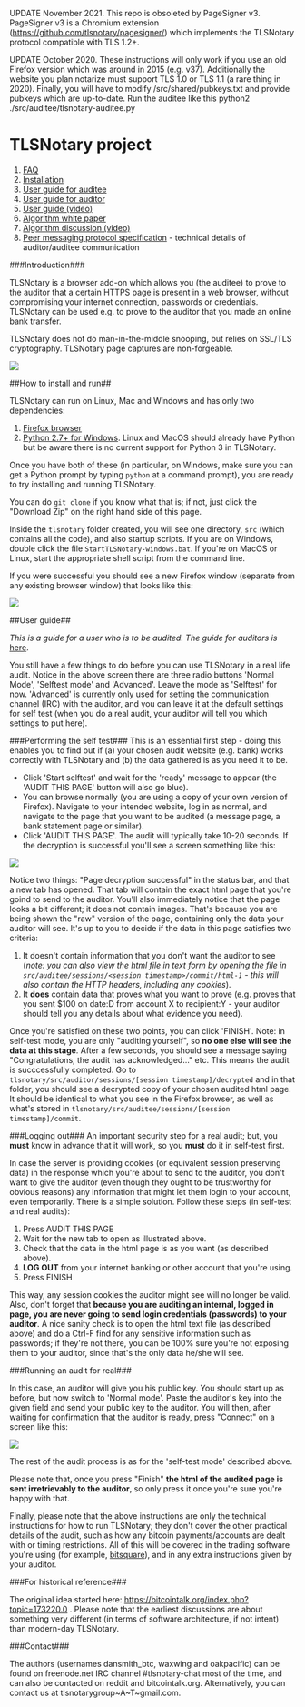 UPDATE November 2021.
This repo is obsoleted by PageSigner v3. PageSigner v3 is a Chromium extension (https://github.com/tlsnotary/pagesigner/) which implements the TLSNotary protocol compatible with TLS 1.2+. 


UPDATE October 2020.
These instructions will only work if you use an old Firefox version which was around in 2015 (e.g. v37). Additionally the website you plan notarize must support TLS 1.0 or TLS 1.1 (a rare thing in 2020). Finally, you will have to modify /src/shared/pubkeys.txt and provide pubkeys which are up-to-date. Run the auditee like this python2 ./src/auditee/tlsnotary-auditee.py <path to Firefox folder containing the firefox executable>


TLSNotary project
==================

1. [FAQ](/src/documentation/TLSNotaryFAQ.md)
2. [Installation](#how-to-install-and-run)
2. [User guide for auditee](#user-guide)
2. [User guide for auditor](/src/documentation/AuditorGuide.md)
3. [User guide (video)](https://www.youtube.com/watch?v=kKdEhuiXYz4&list=PLnSCooZY6_w9j5tQ8jAeZtrl9l4NnL48G&index=3)
5. [Algorithm white paper](/src/documentation/TLSNotary.pdf)
5. [Algorithm discussion (video)](https://www.youtube.com/watch?v=b4ukd4I8S9A&list=PLnSCooZY6_w9j5tQ8jAeZtrl9l4NnL48G&index=2)
5. [Peer messaging protocol specification](/src/documentation/TLSNotary_messaging.md) - technical details of auditor/auditee communication


###Introduction###

TLSNotary is a browser add-on which allows you (the auditee) to prove to the auditor that a certain HTTPS page is present in a web browser, without compromising your internet connection, passwords or credentials. TLSNotary can be used e.g. to prove to the auditor that you made an online bank transfer.

TLSNotary does not do man-in-the-middle snooping, but relies on SSL/TLS cryptography. TLSNotary page captures are non-forgeable.

![](/src/documentation/walkthrough_diagram_simplified.png)

##How to install and run##

TLSNotary can run on Linux, Mac and Windows and has only two dependencies:

1. [Firefox browser](https://www.mozilla.org/en-US/firefox/new/)
2. [Python 2.7+ for Windows](https://www.python.org/ftp/python/2.7.8/python-2.7.8.msi). Linux and MacOS should already have Python but be aware there is no current support for Python 3 in TLSNotary.

Once you have both of these (in particular, on Windows, make sure you can get a Python prompt by typing `python` at a command prompt), you are ready to try installing and running TLSNotary.

You can do `git clone` if you know what that is; if not, just click the "Download Zip" on the right hand side of this page.

Inside the `tlsnotary` folder created, you will see one directory, `src` (which contains all the code), and also startup scripts. If you are on Windows, double click the file `StartTLSNotary-windows.bat`. If you're on MacOS or Linux, start the appropriate shell script from the command line.

If you were successful you should see a new Firefox window (separate from any existing browser window) that looks like this:

![](/src/documentation/startwindow.png)

##User guide##

*This is a guide for a user who is to be audited. The guide for auditors is* [here](/src/documentation/AuditorGuide.md).

You still have a few things to do before you can use TLSNotary in a real life audit. Notice in the above screen there are three radio buttons 'Normal Mode', 'Selftest mode' and 'Advanced'. Leave the mode as 'Selftest' for now. 'Advanced' is currently only used for setting the communication channel (IRC) with the auditor, and you can leave it at the default settings for self test (when you do a real audit, your auditor will tell you which settings to put here).

###Performing the self test###
This is an essential first step - doing this enables you to find out if (a) your chosen audit website (e.g. bank) works correctly with TLSNotary and (b) the data gathered is as you need it to be.

* Click 'Start selftest' and wait for the 'ready' message to appear (the 'AUDIT THIS PAGE' button will also go blue).
* You can browse normally (you are using a copy of your own version of Firefox). Navigate to your intended website, log in as normal, and navigate to the page that you want to be audited (a message page, a bank statement page or similar).
* Click 'AUDIT THIS PAGE'. The audit will typically take 10-20 seconds. If the decryption is successful you'll see a screen something like this:

![](/src/documentation/decryptedOK.png)

Notice two things: "Page decryption successful" in the status bar, and that a new tab has opened. That tab will contain the exact html page that you're goind to send to the auditor. You'll also immediately notice that the page looks a bit different; it does not contain images. That's because you are being shown the "raw" version of the page, containing only the data your auditor will see. It's up to you to decide if the data in this page satisfies two criteria:

1. It doesn't contain information that you don't want the auditor to see (*note: you can also view the html file in text form by opening the file in `src/auditee/sessions/<session timestamp>/commit/html-1` - this will also contain the HTTP headers, including any cookies*).
2. It **does** contain data that proves what you want to prove (e.g. proves that you sent $100 on date:D from account X to recipient:Y - your auditor should tell you any details about what evidence you need).

Once you're satisfied on these two points, you can click 'FINISH'. Note: in self-test mode, you are only "auditing yourself", so **no one else will see the data at this stage**. After a few seconds, you should see a message saying "Congratulations, the audit has acknowledged..." etc. This means the audit is succcessfully completed. Go to `tlsnotary/src/auditor/sessions/[session timestamp]/decrypted` and in that folder, you should see a decrypted copy of your chosen audited html page. It should be identical to what you see in the Firefox browser, as well as what's stored in `tlsnotary/src/auditee/sessions/[session timestamp]/commit`.

###Logging out###
An important security step for a real audit; but, you **must** know in advance that it will work, so you **must** do it in self-test first.

In case the server is providing cookies (or equivalent session preserving data) in the response which you're about to send to the auditor, you don't want to give the auditor (even though they ought to be trustworthy for obvious reasons) any information that might let them login to your account, even temporarily. There is a simple solution. Follow these steps (in self-test and real audits):

1. Press AUDIT THIS PAGE
2. Wait for the new tab to open as illustrated above.
3. Check that the data in the html page is as you want (as described above).
4. **LOG OUT** from your internet banking or other account that you're using.
5. Press FINISH

This way, any session cookies the auditor might see will no longer be valid. Also, don't forget that **because you are auditing an internal, logged in page, you are never going to send login credentials (passwords) to your auditor**. A nice sanity check is to open the html text file (as described above) and do a Ctrl-F find for any sensitive information such as passwords; if they're not there, you can be 100% sure you're not exposing them to your auditor, since that's the only data he/she will see.

###Running an audit for real###

In this case, an auditor will give you his public key. You should start up as before, but now switch to 'Normal mode'. Paste the auditor's key into the given field and send your public key to the auditor. You will then, after waiting for confirmation that the auditor is ready, press "Connect" on a screen like this:

![](/src/documentation/startreal.png)

The rest of the audit process is as for the 'self-test mode' described above.

Please note that, once you press "Finish" **the html of the audited page is sent irretrievably to the auditor**, so only press it once you're sure you're happy with that.

Finally, please note that the above instructions are only the technical instructions for how to run TLSNotary; they don't cover the other practical details of the audit, such as how any bitcoin payments/accounts are dealt with or timing restrictions. All of this will be covered in the trading software you're using (for example, [bitsquare](https://bitsquare.io)), and in any extra instructions given by your auditor.

###For historical reference###

The original idea started here: https://bitcointalk.org/index.php?topic=173220.0 . Please note that the earliest discussions are about something very different (in terms of software architecture, if not intent) than modern-day TLSNotary.

###Contact###

The authors (usernames dansmith_btc, waxwing and oakpacific) can be found on freenode.net IRC channel #tlsnotary-chat most of the time, and can also be contacted on reddit and bitcointalk.org. Alternatively, you can contact us at tlsnotarygroup~A~T~gmail.com.

